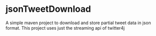# jsonTweetDownload
A simple maven project to download and store partial tweet data in json format. This project uses just the streaming api of twitter4j
